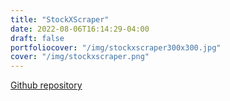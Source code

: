 ```yaml
---
title: "StockXScraper"
date: 2022-08-06T16:14:29-04:00
draft: false
portfoliocover: "/img/stockxscraper300x300.jpg"
cover: "/img/stockxscraper.png"
---
```


[Github repository](https://github.com/JacobJustice/StockX-Scraper)


